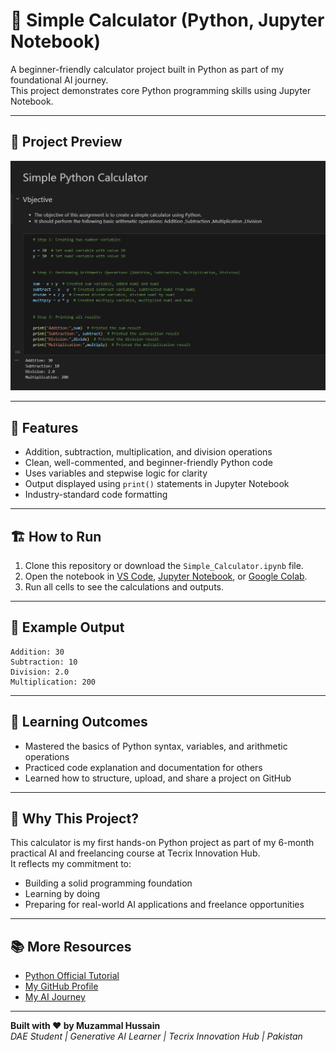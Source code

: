 # 🧮 Simple Calculator (Python, Jupyter Notebook)

A beginner-friendly calculator project built in Python as part of my foundational AI journey.  
This project demonstrates core Python programming skills using Jupyter Notebook.

---

## 📸 Project Preview

![Simple Calculator Screenshot](assets/image.png)

---

## 🚀 Features

- Addition, subtraction, multiplication, and division operations
- Clean, well-commented, and beginner-friendly Python code
- Uses variables and stepwise logic for clarity
- Output displayed using `print()` statements in Jupyter Notebook
- Industry-standard code formatting

---

## 🏗️ How to Run

1. Clone this repository or download the `Simple_Calculator.ipynb` file.
2. Open the notebook in [VS Code](https://code.visualstudio.com/), [Jupyter Notebook](https://jupyter.org/), or [Google Colab](https://colab.research.google.com/).
3. Run all cells to see the calculations and outputs.

---

## 📑 Example Output

```
Addition: 30
Subtraction: 10
Division: 2.0
Multiplication: 200
```

---

## 🎯 Learning Outcomes

- Mastered the basics of Python syntax, variables, and arithmetic operations
- Practiced code explanation and documentation for others
- Learned how to structure, upload, and share a project on GitHub

---

## 🧠 Why This Project?

This calculator is my first hands-on Python project as part of my 6-month practical AI and freelancing course at Tecrix Innovation Hub.  
It reflects my commitment to:
- Building a solid programming foundation
- Learning by doing
- Preparing for real-world AI applications and freelance opportunities

---

## 📚 More Resources

- [Python Official Tutorial](https://docs.python.org/3/tutorial/)
- [My GitHub Profile](https://github.com/muzammalhussain258)
- [My AI Journey](https://github.com/muzammalhussain258/muzammalhussain258)

---

**Built with ❤️ by Muzammal Hussain**  
*DAE Student | Generative AI Learner | Tecrix Innovation Hub | Pakistan*
